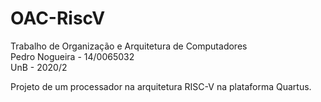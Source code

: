 # OAC-RiscV
Trabalho de Organização e Arquitetura de Computadores  
Pedro Nogueira - 14/0065032  
UnB - 2020/2  

Projeto de um processador na arquitetura RISC-V na plataforma Quartus.
